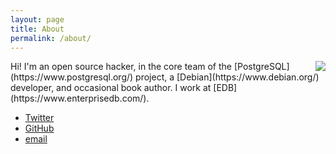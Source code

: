 ```yaml
---
layout: page
title: About
permalink: /about/
---
```


<img align="right" src="https://secure.gravatar.com/avatar/1299b89b8b3f683a581bcf502fd0205a.png?s=300">
Hi!  I'm an open source hacker, in the core team of the
[PostgreSQL](https://www.postgresql.org/) project, a
[Debian](https://www.debian.org/) developer, and occasional book
author.  I work at [EDB](https://www.enterprisedb.com/).

- [Twitter](https://twitter.com/petereisentraut)
- [GitHub](https://github.com/petere)
- [email](mailto:peter@eisentraut.org)
